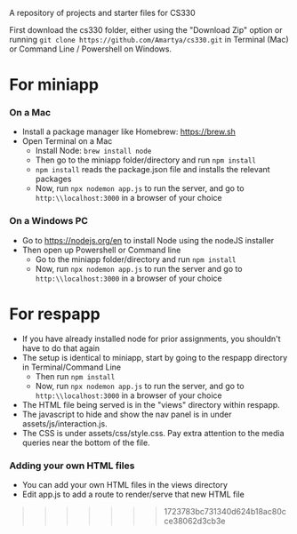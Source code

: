 A repository of projects and starter files for CS330

First download the cs330 folder, either using the "Download Zip" option or running `git clone https://github.com/Amartya/cs330.git` in Terminal (Mac) or Command Line / Powershell on Windows.

# For miniapp

### On a Mac
- Install a package manager like Homebrew: https://brew.sh  
- Open Terminal on a Mac
  - Install Node: `brew install node`
  - Then go to the miniapp folder/directory and run `npm install`
  - `npm install` reads the package.json file and installs the relevant packages
  - Now, run `npx nodemon app.js` to run the server, and go to `http:\\localhost:3000` in a browser of your choice 

### On a Windows PC 
- Go to https://nodejs.org/en to install Node using the nodeJS installer
- Then open up Powershell or Command line 
  - Go to the miniapp folder/directory and run `npm install`
  - Now, run `npx nodemon app.js` to run the server and go to `http:\\localhost:3000` in a browser of your choice

# For respapp
- If you have already installed node for prior assignments, you shouldn't have to do that again
- The setup is identical to miniapp, start by going to the respapp directory in Terminal/Command Line
  - Then run `npm install`
  - Now, run `npx nodemon app.js` to run the server, and go to `http:\\localhost:3000` in a browser of your choice
- The HTML file being served is in the "views" directory within respapp. 
- The javascript to hide and show the nav panel is in under assets/js/interaction.js.
- The CSS is under assets/css/style.css. Pay extra attention to the media queries near the bottom of the file.

### Adding your own HTML files
- You can add your own HTML files in the views directory
- Edit app.js to add a route to render/serve that new HTML file
>>>>>>> 1723783bc731340d624b18ac80cce38062d3cb3e

